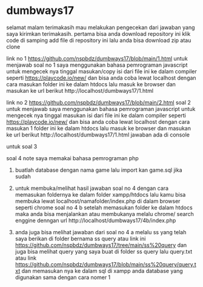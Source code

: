 # dumbways17
selamat malam terimakasih mau melakukan pengecekan dari jawaban yang saya kirimkan terimakasih.
pertama bisa anda download repository ini klik code di samping add file di repository ini lalu anda bisa download zip atau clone 

link no 1 https://github.com/nspbdz/dumbways17/blob/main/1.html
untuk menjawab soal no 1 saya menggunakan bahasa pemrograman javascript untuk mengecek nya tinggal masukan/copy  isi dari file ini ke dalam compiler seperti https://playcode.io/new/
dan bisa anda coba lewat localhost dengan cara masukan  folder ini ke dalam htdocs lalu masuk ke browser dan masukan ke url berikut  http://localhost/dumbways17/1.html

link no 2 https://github.com/nspbdz/dumbways17/blob/main/2.html
soal 2 untuk menjawab saya menggunakan bahasa pemrograman javascript untuk mengecek nya tinggal masukan isi dari file ini ke dalam compiler seperti https://playcode.io/new/
dan bisa anda coba lewat localhost dengan cara masukan 1 folder ini ke dalam htdocs lalu masuk ke browser dan masukan ke url berikut  http://localhost/dumbways17/1.html
jawaban 
ada di console 

untuk soal 3


soal 4
note saya memakai bahasa pemrograman php

1. buatlah database dengan nama game lalu import kan game.sql jika sudah
2. untuk membuka/melihat hasil jawaban soal no 4  dengan cara memasukan foldernya  ke dalam folder 
xampp/htdocs lalu kamu bisa membuka lewat localhost/namafolder/index.php di dalam browser seperti chrome
soal no 4 b setelah memasukan folder ke dalam htdocs maka anda bisa menjalankan atau membukanya melalu chrome/ search enggine denngan url  http://localhost/dumbways17/4b/index.php

3. anda juga bisa melihat jawaban dari soal no 4 a melalu ss yang telah saya berikan di folder bernama ss query atau link ini https://github.com/nspbdz/dumbways17/tree/main/ss%20query 
dan juga bisa melihat query yang saya buat di folder ss query lalu query.txt atau link https://github.com/nspbdz/dumbways17/blob/main/ss%20query/query.txt dan memasukan nya 
ke dalam sql di xampp anda database yang digunakan sama dengan cara nomer 1
